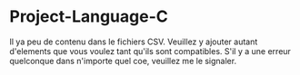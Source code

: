 # Project-Language-C
Il ya peu de contenu dans le fichiers CSV. Veuillez y ajouter autant d'elements que vous voulez tant qu'ils sont compatibles.
S'il y a une erreur quelconque dans n'importe quel coe, veuillez me le signaler.
